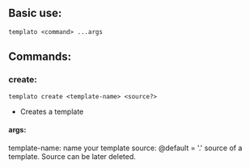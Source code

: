 ## Basic use:
`templato <command> ...args`

## Commands:

### create:
`templato create <template-name> <source?>`
- Creates a template
#### args:
template-name:
    name your template
source:
    @default = '.'
    source of a template. Source can be later deleted.
